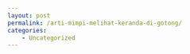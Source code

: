 ```yaml
---
layout: post
permalink: /arti-mimpi-melihat-keranda-di-gotong/
categories:
    - Uncategorized
---
```


